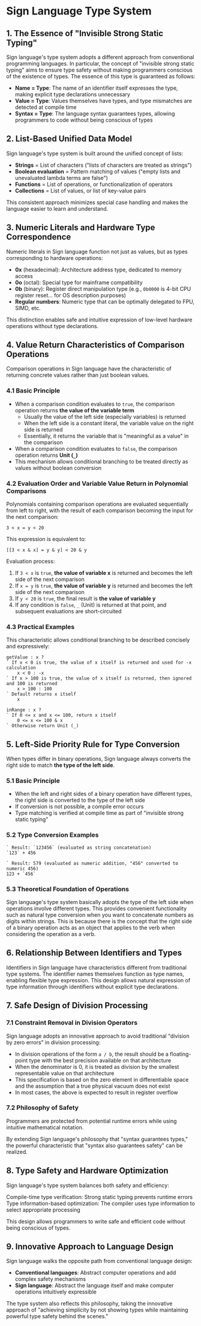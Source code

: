 # Sign Language Type System

## 1. The Essence of "Invisible Strong Static Typing"

Sign language's type system adopts a different approach from conventional programming languages. In particular, the concept of "invisible strong static typing" aims to ensure type safety without making programmers conscious of the existence of types.
The essence of this type is guaranteed as follows:

- **Name = Type**: The name of an identifier itself expresses the type, making explicit type declarations unnecessary
- **Value = Type**: Values themselves have types, and type mismatches are detected at compile time
- **Syntax = Type**: The language syntax guarantees types, allowing programmers to code without being conscious of types

## 2. List-Based Unified Data Model

Sign language's type system is built around the unified concept of lists:

- **Strings** = List of characters ("lists of characters are treated as strings")
- **Boolean evaluation** = Pattern matching of values ("empty lists and unevaluated lambda terms are false")
- **Functions** = List of operations, or functionalization of operators
- **Collections** = List of values, or list of key-value pairs

This consistent approach minimizes special case handling and makes the language easier to learn and understand.

## 3. Numeric Literals and Hardware Type Correspondence

Numeric literals in Sign language function not just as values, but as types corresponding to hardware operations:

- **0x** (hexadecimal): Architecture address type, dedicated to memory access
- **0o** (octal): Special type for mainframe compatibility
- **0b** (binary): Register direct manipulation type (e.g., `0b0000` is 4-bit CPU register reset... for OS description purposes)
- **Regular numbers**: Numeric type that can be optimally delegated to FPU, SIMD, etc.

This distinction enables safe and intuitive expression of low-level hardware operations without type declarations.

## 4. Value Return Characteristics of Comparison Operations

Comparison operations in Sign language have the characteristic of returning concrete values rather than just boolean values.

### 4.1 Basic Principle

- When a comparison condition evaluates to `true`, the comparison operation returns **the value of the variable term**
  - Usually the value of the left side (especially variables) is returned
  - When the left side is a constant literal, the variable value on the right side is returned
  - Essentially, it returns the variable that is "meaningful as a value" in the comparison
- When a comparison condition evaluates to `false`, the comparison operation returns **Unit (`_`)**
- This mechanism allows conditional branching to be treated directly as values without boolean conversion

### 4.2 Evaluation Order and Variable Value Return in Polynomial Comparisons

Polynomials containing comparison operations are evaluated sequentially from left to right, with the result of each comparison becoming the input for the next comparison:

```
3 < x = y < 20
```

This expression is equivalent to:

```
[[3 < x & x] = y & y] < 20 & y
```

Evaluation process:
1. If `3 < x` is `true`, **the value of variable x** is returned and becomes the left side of the next comparison
2. If `x = y` is `true`, **the value of variable y** is returned and becomes the left side of the next comparison
3. If `y < 20` is `true`, the final result is **the value of variable y**
4. If any condition is `false`, `_` (Unit) is returned at that point, and subsequent evaluations are short-circuited

### 4.3 Practical Examples

This characteristic allows conditional branching to be described concisely and expressively:

```sign
getValue : x ?
` If x < 0 is true, the value of x itself is returned and used for -x calculation
	x < 0 : -x
` If x > 100 is true, the value of x itself is returned, then ignored and 100 is returned
	x > 100 : 100
` Default returns x itself
	x

inRange : x ?
` If 0 <= x and x <= 100, return x itself
	0 <= x <= 100 & x
` Otherwise return Unit (_)
```

## 5. Left-Side Priority Rule for Type Conversion

When types differ in binary operations, Sign language always converts the right side to match **the type of the left side**.

### 5.1 Basic Principle

- When the left and right sides of a binary operation have different types, the right side is converted to the type of the left side
- If conversion is not possible, a compile error occurs
- Type matching is verified at compile time as part of "invisible strong static typing"

### 5.2 Type Conversion Examples

```sign
` Result: `123456` (evaluated as string concatenation)
`123` + 456

` Result: 579 (evaluated as numeric addition, "456" converted to numeric 456)
123 + `456`
```

### 5.3 Theoretical Foundation of Operations

Sign language's type system basically adopts the type of the left side when operations involve different types.
This provides convenient functionality such as natural type conversion when you want to concatenate numbers as digits within strings.
This is because there is the concept that the right side of a binary operation acts as an object that applies to the verb when considering the operation as a verb.

## 6. Relationship Between Identifiers and Types

Identifiers in Sign language have characteristics different from traditional type systems. The identifier names themselves function as type names, enabling flexible type expression.
This design allows natural expression of type information through identifiers without explicit type declarations.

## 7. Safe Design of Division Processing

### 7.1 Constraint Removal in Division Operators

Sign language adopts an innovative approach to avoid traditional "division by zero errors" in division processing:

- In division operations of the form `a / b`, the result should be a floating-point type with the best precision available on that architecture
- When the denominator is 0, it is treated as division by the smallest representable value on that architecture
- This specification is based on the zero element in differentiable space and the assumption that a true physical vacuum does not exist
- In most cases, the above is expected to result in register overflow

### 7.2 Philosophy of Safety

Programmers are protected from potential runtime errors while using intuitive mathematical notation.

By extending Sign language's philosophy that "syntax guarantees types," the powerful characteristic that "syntax also guarantees safety" can be realized.

## 8. Type Safety and Hardware Optimization

Sign language's type system balances both safety and efficiency:

Compile-time type verification: Strong static typing prevents runtime errors
Type information-based optimization: The compiler uses type information to select appropriate processing

This design allows programmers to write safe and efficient code without being conscious of types.

## 9. Innovative Approach to Language Design

Sign language walks the opposite path from conventional language design:

- **Conventional languages**: Abstract computer operations and add complex safety mechanisms
- **Sign language**: Abstract the language itself and make computer operations intuitively expressible

The type system also reflects this philosophy, taking the innovative approach of "achieving simplicity by not showing types while maintaining powerful type safety behind the scenes."
